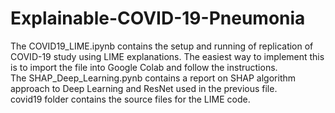 # Explainable-COVID-19-Pneumonia
The COVID19_LIME.ipynb contains the setup and running of replication of COVID-19 study using LIME explanations. The easiest way to implement this is to import the file into Google Colab and follow the instructions.<br />
The SHAP_Deep_Learning.pynb contains a report on SHAP algorithm approach to Deep Learning and ResNet used in the previous file.<br />
covid19 folder contains the source files for the LIME code.
 
